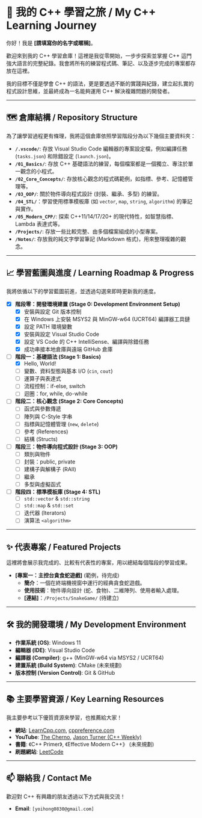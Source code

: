 # 🚀 我的 C++ 學習之旅 / My C++ Learning Journey

你好！我是 **[請填寫你的名字或暱稱]**。

歡迎來到我的 C++ 學習倉庫！這裡是我從零開始，一步步探索並掌握 C++ 這門強大語言的完整紀錄。我會將所有的練習程式碼、筆記、以及逐步完成的專案都存放在這裡。

我的目標不僅是學會 C++ 的語法，更是要透過不斷的實踐與紀錄，建立起扎實的程式設計思維，並最終成為一名能夠運用 C++ 解決複雜問題的開發者。

---

## 🗺️ 倉庫結構 / Repository Structure

為了讓學習過程更有條理，我將這個倉庫依照學習階段分為以下幾個主要資料夾：

* **`/.vscode/`**: 存放 Visual Studio Code 編輯器的專案設定檔，例如編譯任務 (`tasks.json`) 和除錯設定 (`launch.json`)。
* **`/01_Basics/`**: 存放 C++ 基礎語法的練習，每個檔案都是一個獨立、專注於單一觀念的小程式。
* **`/02_Core_Concepts/`**: 存放核心觀念的程式碼範例，如指標、參考、記憶體管理等。
* **`/03_OOP/`**: 關於物件導向程式設計 (封裝、繼承、多型) 的練習。
* **`/04_STL/`**：學習使用標準模板庫 (如 `vector`, `map`, `string`, `algorithm`) 的筆記與實作。
* **`/05_Modern_CPP/`**: 探索 C++11/14/17/20+ 的現代特性，如智慧指標、Lambda 表達式等。
* **`/Projects/`**: 存放一些比較完整、由多個檔案組成的小型專案。
* **`/Notes/`**: 存放我的純文字學習筆記 (Markdown 格式)，用來整理複雜的觀念。

---

## 📈 學習藍圖與進度 / Learning Roadmap & Progress

我將依循以下的學習藍圖前進，並透過勾選來即時更新我的進度。

* [x] **階段零：開發環境建置 (Stage 0: Development Environment Setup)**
    * [x] 安裝與設定 Git 版本控制
    * [x] 在 Windows 上安裝 MSYS2 與 MinGW-w64 (UCRT64) 編譯器工具鏈
    * [x] 設定 PATH 環境變數
    * [x] 安裝與設定 Visual Studio Code
    * [x] 設定 VS Code 的 C++ IntelliSense、編譯與除錯任務
    * [x] 成功串接本地倉庫與遠端 GitHub 倉庫

* [ ] **階段一：基礎語法 (Stage 1: Basics)**
    * [x] Hello, World!
    * [ ] 變數、資料型態與基本 I/O (`cin`, `cout`)
    * [ ] 運算子與表達式
    * [ ] 流程控制：if-else, switch
    * [ ] 迴圈：for, while, do-while

* [ ] **階段二：核心觀念 (Stage 2: Core Concepts)**
    * [ ] 函式與參數傳遞
    * [ ] 陣列與 C-Style 字串
    * [ ] 指標與記憶體管理 (`new`, `delete`)
    * [ ] 參考 (References)
    * [ ] 結構 (Structs)

* [ ] **階段三：物件導向程式設計 (Stage 3: OOP)**
    * [ ] 類別與物件
    * [ ] 封裝：public, private
    * [ ] 建構子與解構子 (RAII)
    * [ ] 繼承
    * [ ] 多型與虛擬函式

* [ ] **階段四：標準模板庫 (Stage 4: STL)**
    * [ ] `std::vector` & `std::string`
    * [ ] `std::map` & `std::set`
    * [ ] 迭代器 (Iterators)
    * [ ] 演算法 `<algorithm>`

---

## ✨ 代表專案 / Featured Projects

這裡將會展示我完成的、比較有代表性的專案，用以總結每個階段的學習成果。

* **[專案一：主控台貪食蛇遊戲]** (範例，待完成)
    * **簡介**：一個在終端機視窗中運行的經典貪食蛇遊戲。
    * **使用技術**：物件導向設計 (蛇、食物)、二維陣列、使用者輸入處理。
    * **[連結]**：`/Projects/SnakeGame/` (待建立)

---

## 🛠️ 我的開發環境 / My Development Environment

* **作業系統 (OS)**: Windows 11
* **編輯器 (IDE)**: Visual Studio Code
* **編譯器 (Compiler)**: g++ (MinGW-w64 via MSYS2 / UCRT64)
* **建置系統 (Build System)**: CMake (未來規劃)
* **版本控制 (Version Control)**: Git & GitHub

---

## 📚 主要學習資源 / Key Learning Resources

我主要參考以下優質資源來學習，也推薦給大家！

* **網站**: [LearnCpp.com](https://www.learncpp.com/), [cppreference.com](https://en.cppreference.com/w/)
* **YouTube**: [The Cherno](https://www.youtube.com/user/TheChernoProject), [Jason Turner (C++ Weekly)](https://www.youtube.com/c/lefticus)
* **書籍**: 《C++ Primer》, 《Effective Modern C++》 (未來規劃)
* **刷題網站**: [LeetCode](https://leetcode.com/)

---

## 📫 聯絡我 / Contact Me

歡迎對 C++ 有興趣的朋友透過以下方式與我交流！

* **Email**: `[yoihong0830@gmail.com]`
